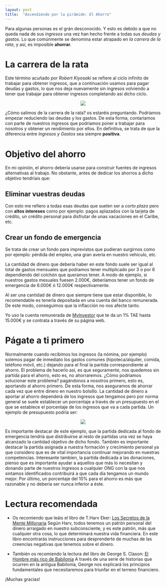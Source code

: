 ```yaml
---
layout: post
title:  "Ascendiendo por la pirámide: El Ahorro"
---
```


Para algunas personas es el grán desconocido. Y esto es debido a que no queda nada de sus *ingresos* una vez han hecho frente a todas sus *deudas y gastos*. Lo que comúnmente se denomina estar atrapado en *la carrera de la rata*, y así, es imposible **ahorrar**.

# La carrera de la rata

Este término acuñado por *Robert Kiyosaki* se refiere al ciclo infinito de trabajar para obtener ingresos, que a continuación usamos para pagar deudas y gastos, lo que nos deja nuevamente sin ingresos volviendo a tener que trabajar para obtener ingresos completando así dicho ciclo.

<p align="center">
<img src="{{ site.baseurl }}/images/la-carrera-de-la-rata.png"/>
</p>

¿Cómo salimos de la carrera de la rata? os estaréis preguntando. Podríamos empezar reduciendo las deudas y los gastos. De esta forma, contaríamos con parte de nuestros ingresos que podríamos poner a trabajar para nosotros y obtener un rendimiento por ellos. En definitiva, se trata de que la diferencia entre *Ingresos y Gastos* sea siempre **positiva**.

# Objetivo del ahorro

En mi opinión, el ahorro debería usarse para construir fuentes de ingresos alternativas al trabajo. No obstante, antes de dedicar los ahorros a dicho objetivo tendríais que:

## Eliminar vuestras deudas

Con esto me refiero a todas esas deudas que suelen ser a *corto plazo* pero con **altos intereses** como por ejemplo: pagos aplazados con la tarjeta de crédito, un crédito personal para disfrutar de unas vacaciones en el Caribe, etc.

## Crear un fondo de emergencia

Se trata de crear un fondo para imprevistos que pudieran surgirnos como por ejemplo: pérdida del empleo, una gran avería en nuestro vehículo, etc.

La cantidad de dinero que debería haber en este fondo suele ser igual al total de gastos mensuales que podramos tener multiplicado por 3 o por 6 dependiendo del colchón que queramos tener. A modo de ejemplo, si nuestros gastos mesuales fuesen 2.000€, deberíamos tener un fondo de emergencia de 6.000€ ó 12.000€ respectivamente.

Al ser una cantidad de dinero que siempre tiene que estar disponible, lo recomendable es tenerla depositada en una cuenta del banco remunerada. De este modo, conseguimos que la inflacción no nos afecte tanto.

Yo uso la cuenta remunerada de [MyInvestor](https://myinvestor.es/cuenta-remunerada/) que te da un 1% TAE hasta 15.000€ y se contrata a través de su página web.

# Págate a ti primero

Normalmente cuando recibimos los ingresos (la nómina, por ejemplo) solemos pagar de inmediato los gastos comunes (hipoteca/alquiler, comida, teléfono móvil, etc.) dejando para el final la partida correspondiente al ahorro. El problema de hacerlo así, es que seguramente, nos quedemos sin partida para el ahorro, esto es, no ahorraremos. ¿Cómo podríamos solucionar este problema? pagándonos a nosotros primero, esto es, aportando al ahorro primero. De esta forma, nos aseguramos de ahorrar cada vez que entre dinero en nuestro bolsillo. La cantidad de dinero a aportar al ahorro dependerá de los ingresos que tengamos pero por norma general se suele establecer un porcentaje a través de un presupuesto en el que se establece el porcentaje de los ingresos que va a cada partida. Un ejemplo de presupuesto podría ser:

<p align="center">
<img src="{{ site.baseurl }}/images/presupuesto.png"/>
</p>

Es importante destacar de este ejemplo, que la partida dedicada al fondo de emergencia tendría que distribuirse al resto de partidas una vez se haya alcanzado la cantidad objetivo de dicho fondo. También es importante destacar la partida asignada a nuestra formación y crecimiento personal ya que considero que es de vital importancia continuar mejorando en nuestras competencias. Interesante tambíen, la partida dedicada a las donaciones, pienso que es importante ayudar a aquellos que más lo necesitan y donando parte de nuestros ingresos a cualquier ONG con la que nos sintamos identificados contribuirá a que cada día tengamos un mundo mejor. Por último, un porcentaje del 10% para el ahorro es más que razonable y no debería ser nunca inferior a éste.

# Lectura recomendada

* Os recomiendo que leáis el libro de T.Harv Eker: [Los Secretos de la Mente Millonaria](https://www.amazon.es/secretos-mente-millonaria-Harv-Eker/dp/8478086080/ref=sr_1_1?__mk_es_ES=ÅMÅŽÕÑ&crid=3365C6CQ285M8&keywords=los+secretos+de+la+mente+millonaria&qid=1580920020&sprefix=los+secretos+de%2Caps%2C427&sr=8-1) Según Harv, todos tenemos un patrón personal del dinero arraigado en nuestro subconsciente, y es este patrón, más que cualquier otra cosa, lo que determinará nuestra vida financiera. En este libro encontrarás instrucciones para desprenderte de muchas de las creencias negativas que tenemos sobre el dinero.

* También os recomiendo la lectura del libro de George S. Clason: [El Hombre más rico de Babilonia](https://www.amazon.es/Hombre-más-rico-Babilonia-Obelisco/dp/8491114548/ref=sr_1_1?__mk_es_ES=ÅMÅŽÕÑ&crid=2LE5J5MGB0VKD&keywords=el+hombre+más+rico+de+babilonia&qid=1580930302&sprefix=el+hombre+más+ri%2Caps%2C153&sr=8-1) A través de una serie de historias que ocurren en la antigua Babilonia, George nos explicará los principios fundamentales que necesitaremos para triunfar en el terreno financiero. 

¡Muchas gracias!

